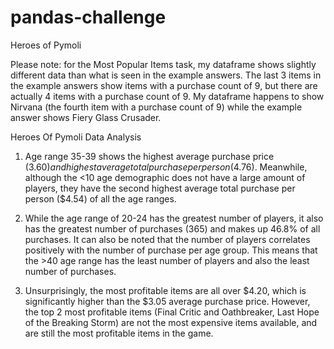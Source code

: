 # pandas-challenge

Heroes of Pymoli

Please note: for the Most Popular Items  task, my dataframe shows slightly different data than what is seen in the example answers. The last 3 items in the example answers show items with a purchase count of 9, but there are actually 4 items with a purchase count of 9. My dataframe happens to show Nirvana (the fourth item with a purchase count of 9) while the example answer shows Fiery Glass Crusader.

Heroes Of Pymoli Data Analysis

1. Age range 35-39 shows the highest average purchase price ($3.60) and highest average total purchase per person ($4.76). Meanwhile, although the <10 age demographic does not have a large amount of players, they have the second highest average total purchase per person ($4.54) of all the age ranges.

2. While the age range of 20-24 has the greatest number of players, it also has the greatest number of purchases (365) and makes up 46.8% of all purchases. It can also be noted that the number of players correlates positively with the number of purchase per age group. This means that the >40 age range has the least number of players and also the least number of purchases.

3. Unsurprisingly, the most profitable items are all over $4.20, which is significantly higher than the $3.05 average purchase price. However, the top 2 most profitable items (Final Critic and Oathbreaker, Last Hope of the Breaking Storm) are not the most expensive items available, and are still the most profitable items in the game.
